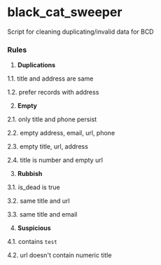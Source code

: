 black_cat_sweeper
=================

Script for cleaning duplicating/invalid data for BCD

### Rules

1. **Duplications**

 1.1. title and address are same

 1.2. prefer records with address

2. **Empty**

 2.1. only title and phone persist

 2.2. empty address, email, url, phone

 2.3. empty title, url, address

 2.4. title is number and empty url

3. **Rubbish**

 3.1. is_dead is true

 3.2. same title and url

 3.3. same title and email

4. **Suspicious**

 4.1. contains `test`

 4.2. url doesn't contain numeric title

